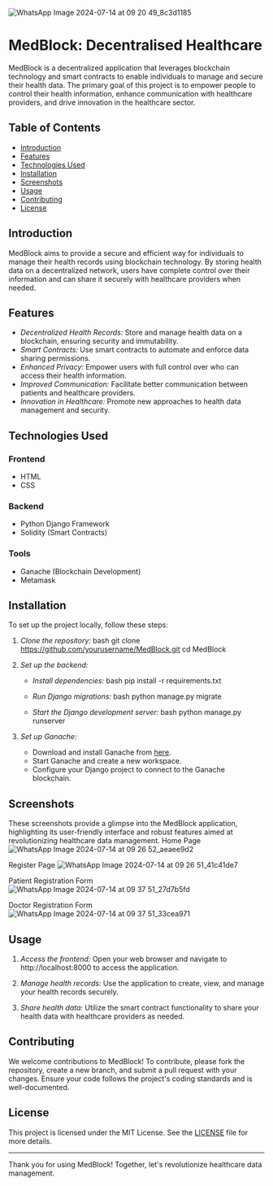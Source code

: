 ![WhatsApp Image 2024-07-14 at 09 20 49_8c3d1185](https://github.com/user-attachments/assets/d1992a0c-da40-4fb7-bcc4-a853aef84410)
# MedBlock: Decentralised Healthcare

MedBlock is a decentralized application that leverages blockchain technology and smart contracts to enable individuals to manage and secure their health data. The primary goal of this project is to empower people to control their health information, enhance communication with healthcare providers, and drive innovation in the healthcare sector.

## Table of Contents

- [Introduction](#introduction)
- [Features](#features)
- [Technologies Used](#technologies-used)
- [Installation](#installation)
- [Screenshots](#Screenshots)
- [Usage](#usage)
- [Contributing](#contributing)
- [License](#license)

## Introduction

MedBlock aims to provide a secure and efficient way for individuals to manage their health records using blockchain technology. By storing health data on a decentralized network, users have complete control over their information and can share it securely with healthcare providers when needed.

## Features

- *Decentralized Health Records:* Store and manage health data on a blockchain, ensuring security and immutability.
- *Smart Contracts:* Use smart contracts to automate and enforce data sharing permissions.
- *Enhanced Privacy:* Empower users with full control over who can access their health information.
- *Improved Communication:* Facilitate better communication between patients and healthcare providers.
- *Innovation in Healthcare:* Promote new approaches to health data management and security.

## Technologies Used

### Frontend
- HTML
- CSS

### Backend
- Python Django Framework
- Solidity (Smart Contracts)

### Tools
- Ganache (Blockchain Development)
- Metamask

## Installation

To set up the project locally, follow these steps:

1. *Clone the repository:*
    bash
    git clone https://github.com/yourusername/MedBlock.git
    cd MedBlock
    

2. *Set up the backend:*

    - *Install dependencies:*
      bash
      pip install -r requirements.txt
      

    - *Run Django migrations:*
      bash
      python manage.py migrate
      

    - *Start the Django development server:*
      bash
      python manage.py runserver
      

3. *Set up Ganache:*

    - Download and install Ganache from [here](https://www.trufflesuite.com/ganache).
    - Start Ganache and create a new workspace.
    - Configure your Django project to connect to the Ganache blockchain.

## Screenshots 
These screenshots provide a glimpse into the MedBlock application, highlighting its user-friendly interface and robust features aimed at revolutionizing healthcare data management.
Home Page
![WhatsApp Image 2024-07-14 at 09 26 52_aeaee9d2](https://github.com/user-attachments/assets/da1c2cbc-4b2e-40d9-b271-68f79afeecc8)

Register Page
![WhatsApp Image 2024-07-14 at 09 26 51_41c41de7](https://github.com/user-attachments/assets/fce82fcd-72bd-4242-b4ab-28534d64d88f)

Patient Registration Form
![WhatsApp Image 2024-07-14 at 09 37 51_27d7b5fd](https://github.com/user-attachments/assets/31c4064e-c8ea-4330-a70c-29ad7199275d)

Doctor Registration Form
![WhatsApp Image 2024-07-14 at 09 37 51_33cea971](https://github.com/user-attachments/assets/1ac51e00-b55b-4ee6-bf63-52cb0fe91c8b)

## Usage

1. *Access the frontend:*
   Open your web browser and navigate to http://localhost:8000 to access the application.

2. *Manage health records:*
   Use the application to create, view, and manage your health records securely.

3. *Share health data:*
   Utilize the smart contract functionality to share your health data with healthcare providers as needed.

## Contributing

We welcome contributions to MedBlock! To contribute, please fork the repository, create a new branch, and submit a pull request with your changes. Ensure your code follows the project's coding standards and is well-documented.

## License

This project is licensed under the MIT License. See the [LICENSE](LICENSE) file for more details.


---

Thank you for using MedBlock! Together, let's revolutionize healthcare data management.
